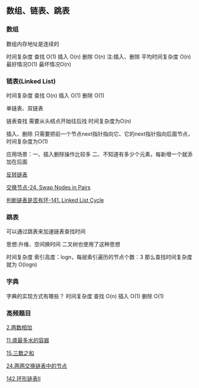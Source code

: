 ## 数组、链表、跳表

### 数组
数组内存地址是连续的

时间复杂度
查找 O(1) 
插入 O(n)
删除 O(n)
注:插入、删除  平均时间复杂度 O(n) 最好情况O(1) 最坏情况O(n)


### 链表(Linked List)
时间复杂度
查找 O(n) 
插入 O(1)
删除 O(1)

单链表、双链表

链表查找  需要从头结点开始往后找 时间复杂度为O(n)

插入、删除  只需要把前一个节点next指针指向它、它的next指针指向后面节点，时间复杂度为O(1)


应用场景：一、插入删除操作比较多  二、不知道有多少个元素，每新增一个就添加在后面

[反转链表](https://leetcode-cn.com/problems/reverse-linked-list/)


[交换节点-24. Swap Nodes in Pairs](https://leetcode-cn.com/problems/swap-nodes-in-pairs/submissions/)

[判断链表是否有环-141. Linked List Cycle](https://leetcode-cn.com/problems/linked-list-cycle/submissions/)


### 跳表
可以通过跳表来加速链表查找时间

思想:升维、空间换时间
二叉树也使用了这种思想

时间复杂度
索引高度：logn，每层索引遍历的节点个数：3
那么查找时间复杂度就为 O(logn)

### 字典
字典的实现方式有哪些？
时间复杂度
查找 O(n)
插入 O(1)
删除 O(1)

### 高频题目

[2.两数相加](https://github.com/Jackzigen/LeetCode/blob/master/Problems/1-100/2.两数相加.md)

[11.盛最多水的容器](https://github.com/Jackzigen/LeetCode/blob/master/Problems/1-100/11.盛最多水的容器.md)

[15.三数之和](https://github.com/Jackzigen/LeetCode/blob/master/Problems/1-100/15.三数之和.md)

[24.两两交换链表中的节点](https://github.com/Jackzigen/LeetCode/blob/master/Problems/1-100/24.两两交换链表中的节点.md)

[142.环形链表II](https://github.com/Jackzigen/LeetCode/blob/master/Problems/101-200/142.环形链表II.md)

